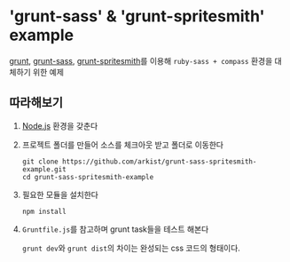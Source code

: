 # 'grunt-sass' & 'grunt-spritesmith' example

[grunt](http://gruntjs.com),
[grunt-sass](http://github.com/sindresorhus/grunt-sass),
[grunt-spritesmith](http://github.com/Ensighten/grunt-spritesmith)를 이용해 `ruby-sass + compass` 환경을 대체하기 위한 예제

## 따라해보기

1. [Node.js](http://nodejs.org) 환경을 갖춘다

2. 프로젝트 폴더를 만들어 소스를 체크아웃 받고 폴더로 이동한다 

    ```shell
    git clone https://github.com/arkist/grunt-sass-spritesmith-example.git
    cd grunt-sass-spritesmith-example
    ```

3. 필요한 모듈을 설치한다

    ```shell
    npm install
    ```

4. `Gruntfile.js`를 참고하며 grunt task들을 테스트 해본다

    `grunt dev`와 `grunt dist`의 차이는 완성되는 css 코드의 형태이다.